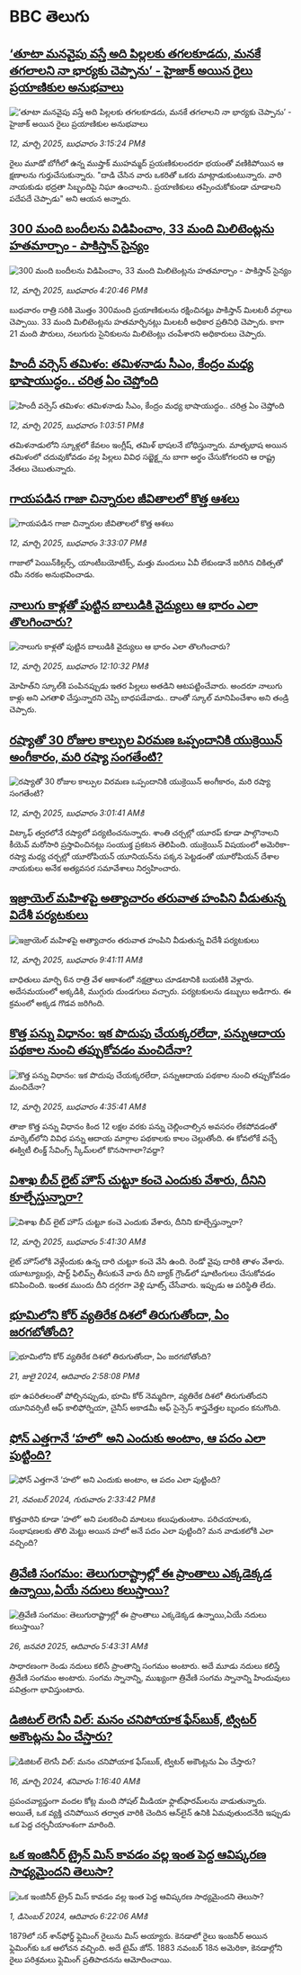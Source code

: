 # BBC తెలుగు## [‘తూటా మనవైపు వస్తే అది పిల్లలకు తగలకూడదు, మనకే తగలాలని నా భార్యకు చెప్పాను’ - హైజాక్ అయిన రైలు ప్రయాణికుల అనుభవాలు](https://www.bbc.com/telugu/articles/c3w17wv78y7o?at_campaign=githubrss)![‘తూటా మనవైపు వస్తే అది పిల్లలకు తగలకూడదు, మనకే తగలాలని నా భార్యకు చెప్పాను’ - హైజాక్ అయిన రైలు ప్రయాణికుల అనుభవాలు](https://ichef.bbci.co.uk/ace/standard/240/cpsprodpb/67f5/live/d129d8c0-ff4d-11ef-a8b1-950887ddc6e5.jpg)_12, మార్చి 2025, బుధవారం 3:15:24 PMకి_రైలు మూడో బోగీలో ఉన్న ముష్తాక్ ముహమ్మద్ ప్రయణికులందరూ భయంతో వణికిపోయిన ఆ క్షణాలను గుర్తుచేసుకున్నారు.
"దాడి చేసిన వారు ఒకరితో ఒకరు మాట్లాడుకుంటున్నారు. వారి నాయకుడు భద్రతా సిబ్బందిపై నిఘా ఉంచాలని.. ప్రయాణికులు తప్పించుకోకుండా చూడాలని పదేపదే చెప్పాడు" అని ఆయన అన్నారు.## [300 మంది బందీలను విడిపించాం, 33 మంది మిలిటెంట్లను హతమార్చాం - పాకిస్తాన్ సైన్యం](https://www.bbc.com/telugu/articles/cz618v20v8xo?at_campaign=githubrss)![300 మంది బందీలను విడిపించాం, 33 మంది మిలిటెంట్లను హతమార్చాం - పాకిస్తాన్ సైన్యం](https://ichef.bbci.co.uk/ace/standard/240/cpsprodpb/6f8c/live/148f9ea0-ff5e-11ef-8c3d-b7dcc7510cb1.jpg)_12, మార్చి 2025, బుధవారం 4:20:46 PMకి_బుధవారం రాత్రి సరికి మొత్తం 300మంది ప్రయాణికులను రక్షించినట్టు పాకిస్తాన్ మిలటరీ వర్గాలు చెప్పాయి. 33 మంది మిలిటెంట్లను హతమార్చినట్లు మిలటరీ అధికార ప్రతినిధి చెప్పారు. కాగా 21 మంది పౌరులు, నలుగురు సైనికులను మిలిటెంట్లు చంపేశారని అధికారులు చెప్పారు.## [హిందీ వర్సెస్ తమిళం: తమిళనాడు సీఎం, కేంద్రం మధ్య భాషాయుద్ధం.. చరిత్ర ఏం చెప్తోంది](https://www.bbc.com/telugu/articles/ce8vqrmzme9o?at_campaign=githubrss)![హిందీ వర్సెస్ తమిళం: తమిళనాడు సీఎం, కేంద్రం మధ్య భాషాయుద్ధం.. చరిత్ర ఏం చెప్తోంది](https://ichef.bbci.co.uk/ace/standard/240/cpsprodpb/2285/live/fa6a0cc0-ff2d-11ef-a8b1-950887ddc6e5.jpg)_12, మార్చి 2025, బుధవారం 1:03:51 PMకి_తమిళనాడులోని స్కూళ్లలో కేవలం ఇంగ్లీష్, తమిళ్ భాషలనే బోధిస్తున్నారు. మాతృభాష అయిన తమిళంలో చదువుకోవడం వల్ల పిల్లలు వివిధ సబ్జెక్ట్లను బాగా అర్థం చేసుకోగలరని ఆ రాష్ట్ర నేతలు చెబుతున్నారు.## [గాయపడిన గాజా చిన్నారుల జీవితాలలో కొత్త ఆశలు](https://www.bbc.com/telugu/articles/c62kr37rpgko?at_campaign=githubrss)![గాయపడిన గాజా చిన్నారుల జీవితాలలో కొత్త ఆశలు](https://ichef.bbci.co.uk/ace/standard/240/cpsprodpb/1ef3/live/91e08c10-ff55-11ef-a8b1-950887ddc6e5.jpg)_12, మార్చి 2025, బుధవారం 3:33:07 PMకి_గాజాలో పెయిన్‌కిల్లర్స్, యాంటీబయోటిక్స్, మత్తు మందులు ఏవీ లేకుండానే జరిగిన చికిత్సతో రమీ నరకం అనుభవించాడు.## [నాలుగు కాళ్లతో పుట్టిన బాలుడికి వైద్యులు ఆ భారం ఎలా తొలగించారు?](https://www.bbc.com/telugu/articles/c8j0w4y9vx8o?at_campaign=githubrss)![నాలుగు కాళ్లతో పుట్టిన బాలుడికి వైద్యులు ఆ భారం ఎలా తొలగించారు?](https://ichef.bbci.co.uk/ace/standard/240/cpsprodpb/5ff7/live/48b71360-ff32-11ef-8bc4-0f1da5ca8de4.png)_12, మార్చి 2025, బుధవారం 12:10:32 PMకి_మోహిత్‌ని స్కూల్‌కి పంపినప్పుడు ఇతర పిల్లలు అతడిని ఆటపట్టించేవారు. అందరూ నాలుగు కాళ్లు అని  ఎగతాళి చేస్తున్నారని చెప్పి బాధపడేవాడు.. దాంతో స్కూల్ మానిపించేశాం అని తండ్రి చెప్పారు.## [రష్యాతో 30 రోజుల కాల్పుల విరమణ ఒప్పందానికి యుక్రెయిన్ అంగీకారం, మరి రష్యా సంగతేంటి?](https://www.bbc.com/telugu/articles/cp8v4pnn64ro?at_campaign=githubrss)![రష్యాతో 30 రోజుల కాల్పుల విరమణ ఒప్పందానికి యుక్రెయిన్ అంగీకారం, మరి రష్యా సంగతేంటి?](https://ichef.bbci.co.uk/ace/standard/240/cpsprodpb/56f4/live/a3ac4aa0-fee8-11ef-b50e-9d086302645f.jpg)_12, మార్చి 2025, బుధవారం 3:01:41 AMకి_విట్కాఫ్ త్వరలోనే రష్యాలో పర్యటించనున్నారు. శాంతి చర్చల్లో యూరప్ కూడా పాల్గొనాలని కీయెవ్ మరోసారి ప్రస్తావించినట్లు సంయుక్త ప్రకటన తెలిపింది.
యుక్రెయిన్ విషయంలో అమెరికా- రష్యా మధ్య చర్చల్లో యూరోపియన్ యూనియన్‌ను పక్కన పెట్టడంతో యూరోపియన్ దేశాల నాయకులు అనేక అత్యవసర సమావేశాలు నిర్వహించారు.## [ఇజ్రాయెల్ మహిళపై అత్యాచారం తరువాత హంపిని వీడుతున్న విదేశీ పర్యటకులు](https://www.bbc.com/telugu/articles/c5y092yj5jyo?at_campaign=githubrss)![ఇజ్రాయెల్ మహిళపై అత్యాచారం తరువాత హంపిని వీడుతున్న విదేశీ పర్యటకులు](https://ichef.bbci.co.uk/ace/standard/240/cpsprodpb/bc71/live/5a181f50-fe6f-11ef-a8b1-950887ddc6e5.jpg)_12, మార్చి 2025, బుధవారం 9:41:11 AMకి_బాధితులు మార్చి 6న రాత్రి వేళ ఆకాశంలో నక్షత్రాలు చూడటానికి బయటికి వెళ్లారు. అదేసమయంలో అక్కడికి, ముగ్గురు దుండగులు వచ్చారు. పర్యటకులను డబ్బులు అడిగారు. ఈ క్రమంలో అక్కడ గొడవ జరిగింది.## [కొత్త పన్ను విధానం: ఇక పొదుపు చేయక్కరలేదా, పన్నుఆదాయ పథకాల నుంచి తప్పుకోవడం మంచిదేనా?](https://www.bbc.com/telugu/articles/cj679yj755lo?at_campaign=githubrss)![కొత్త పన్ను విధానం: ఇక పొదుపు చేయక్కరలేదా, పన్నుఆదాయ పథకాల నుంచి తప్పుకోవడం మంచిదేనా?](https://ichef.bbci.co.uk/ace/standard/240/cpsprodpb/6f0f/live/4c9df550-fe94-11ef-8c3d-b7dcc7510cb1.jpg)_12, మార్చి 2025, బుధవారం 4:35:41 AMకి_తాజా కొత్త పన్ను విధానం కింద 12 లక్షల వరకు పన్ను చెల్లించాల్సిన అవసరం లేకపోవడంతో  మార్కెట్‌లోని వివిధ పన్ను ఆదాయ మార్గాల పథకాలకు కాలం చెల్లుతోంది. ఈ కోవలోకే వచ్చే ఈక్విటీ లింక్డ్ సేవింగ్స్ స్కీమ్‌లలో కొనసాగాలా?వద్దా?## [విశాఖ బీచ్‌ లైట్ హౌస్‌ చుట్టూ కంచె ఎందుకు వేశారు, దీనిని కూల్చేస్తున్నారా?](https://www.bbc.com/telugu/articles/cz61833glqno?at_campaign=githubrss)![విశాఖ బీచ్‌ లైట్ హౌస్‌ చుట్టూ కంచె ఎందుకు వేశారు, దీనిని కూల్చేస్తున్నారా?](https://ichef.bbci.co.uk/ace/standard/240/cpsprodpb/0404/live/a45f64a0-ff01-11ef-a778-21d7533a3ee3.jpg)_12, మార్చి 2025, బుధవారం 5:41:30 AMకి_లైట్ హౌస్‌లోకి వెళ్లేందుకు ఉన్న దారి చుట్టూ కంచె వేసి ఉంది. రెండో వైపు దారికి తాళం వేశారు. యూట్యూబర్లు, షార్ట్ ఫిలిమ్స్ తీసుకునే వారు దీని బ్యాక్ గ్రౌండ్‌లో షూటింగులు చేసుకోవడం కనిపించింది. ఇంతక ముందు దీని దగ్గరగా వెళ్లి షూట్స్ చేసేవారు. ఇప్పుడు ఆ పరిస్థితి లేదు.## [భూమిలోని కోర్ వ్యతిరేక దిశలో తిరుగుతోందా, ఏం జరగబోతోంది?](https://www.bbc.com/telugu/articles/crgr7rnd7g4o?at_campaign=githubrss)![భూమిలోని కోర్ వ్యతిరేక దిశలో తిరుగుతోందా, ఏం జరగబోతోంది?](https://ichef.bbci.co.uk/ace/standard/240/cpsprodpb/cc28/live/4457bc00-3ec3-11ef-b2f4-77406157b906.jpg)_21, జులై 2024, ఆదివారం 2:58:08 PMకి_భూ ఉపరితలంతో పోల్చినప్పుడు, భూమి కోర్ నెమ్మదిగా, వ్యతిరేక దిశలో తిరుగుతోందని యూనివర్సిటీ ఆఫ్ కాలిఫోర్నియా, చైనీస్ అకాడమీ ఆఫ్ సైన్సెస్‌ శాస్త్రవేత్తల బృందం కనుగొంది.## [ఫోన్ ఎత్తగానే ‘హలో’ అని ఎందుకు అంటాం, ఆ పదం ఎలా పుట్టింది?](https://www.bbc.com/telugu/articles/cgj7x7gdjq4o?at_campaign=githubrss)![ఫోన్ ఎత్తగానే ‘హలో’ అని ఎందుకు అంటాం, ఆ పదం ఎలా పుట్టింది?](https://ichef.bbci.co.uk/ace/standard/240/cpsprodpb/0618/live/7a20ebb0-a807-11ef-b21e-5359bd56d02f.jpg)_21, నవంబర్ 2024, గురువారం 2:33:42 PMకి_కొత్తవారిని కూడా ‘హలో’ అని పలకరించి మాటలు కలుపుతుంటాం.  పరిచయాలకు, సంభాషణలకు తొలి మెట్టు అయిన హలో అనే పదం ఎలా పుట్టింది? మన వాడుకలోకి ఎలా వచ్చింది?## [త్రివేణి సంగమం: తెలుగురాష్ట్రాల్లో ఈ ప్రాంతాలు ఎక్కడెక్కడ ఉన్నాయి,ఏయే నదులు కలుస్తాయి? ](https://www.bbc.com/telugu/articles/cz7elrr17jeo?at_campaign=githubrss)![త్రివేణి సంగమం: తెలుగురాష్ట్రాల్లో ఈ ప్రాంతాలు ఎక్కడెక్కడ ఉన్నాయి,ఏయే నదులు కలుస్తాయి? ](https://ichef.bbci.co.uk/ace/standard/240/cpsprodpb/9dad/live/7f50e780-da42-11ef-a37f-eba91255dc3d.jpg)_26, జనవరి 2025, ఆదివారం 5:43:31 AMకి_సాధారణంగా రెండు నదులు కలిసే ప్రాంతాన్ని సంగమం అంటారు. అదే మూడు నదులు కలిస్తే త్రివేణి సంగమం అంటారు. సంగమ స్నానాన్ని, ముఖ్యంగా త్రివేణి సంగమ స్నానాన్ని హిందువులు పవిత్రంగా భావిస్తుంటారు.## [డిజిటల్ లెగసీ విల్: మనం చనిపోయాక ఫేస్‌బుక్, ట్విటర్‌ అకౌంట్లను ఏం చేస్తారు?](https://www.bbc.com/telugu/articles/cx0zl1qeyq2o?at_campaign=githubrss)![డిజిటల్ లెగసీ విల్: మనం చనిపోయాక ఫేస్‌బుక్, ట్విటర్‌ అకౌంట్లను ఏం చేస్తారు?](https://ichef.bbci.co.uk/ace/standard/240/cpsprodpb/bea2/live/2323ffd0-e2d4-11ee-9410-0f893255c2a0.jpg)_16, మార్చి 2024, శనివారం 1:16:40 AMకి_ప్రపంచవ్యాప్తంగా వందల కోట్ల మంది సోషల్ మీడియా ఫ్లాట్‌ఫారమ్‌లను వాడుతున్నారు. అయితే, ఒక వ్యక్తి చనిపోయిన తర్వాత వారికి చెందిన ఆన్‌లైన్ ఉనికి ఏమవుతుందనేది ఇప్పుడు ఒక పెద్ద చర్చనీయాంశంగా మారింది.## [ఒక ఇంజినీర్ ట్రైన్ మిస్ కావడం వల్ల ఇంత పెద్ద ఆవిష్కరణ సాధ్యమైందని తెలుసా?](https://www.bbc.com/telugu/articles/c774y4mdrgdo?at_campaign=githubrss)![ఒక ఇంజినీర్ ట్రైన్ మిస్ కావడం వల్ల ఇంత పెద్ద ఆవిష్కరణ సాధ్యమైందని తెలుసా?](https://ichef.bbci.co.uk/ace/standard/240/cpsprodpb/d07c/live/d2f92490-ab19-11ef-8264-5f9791599833.jpg)_1, డిసెంబర్ 2024, ఆదివారం 6:22:06 AMకి_1879లో సర్ శాన్‌ఫోర్డ్ ఫ్లెమింగ్ రైలును మిస్ అయ్యారు. కెనడాలో రైలు ఇంజనీర్ అయిన ఫ్లెమింగ్‌కు ఒక ఆలోచన వచ్చింది. అదే టైమ్ జోన్‌. 
1883 నవంబర్ 18న అమెరికా, కెనడాల్లోని రైలు పరిశ్రమలు ఫ్లెమింగ్ ప్రతిపాదనను ఆమోదించాయి.